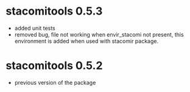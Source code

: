 # stacomitools 0.5.3

* added unit tests
* removed bug, file not working when envir_stacomi not present, this environment is added when used with stacomir package.

# stacomitools 0.5.2

* previous version of the package